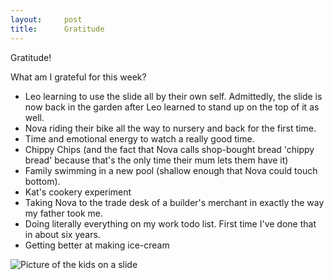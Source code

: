 ```yaml
---
layout:     post
title:      Gratitude
---
```





Gratitude! 

What am I grateful for this week? 

* Leo learning to use the slide all by their own self. Admittedly, the slide is now back in the garden after Leo learned to stand up on the top of it as well. 
* Nova riding their bike all the way to nursery and back for the first time. 
* Time and emotional energy to watch a really good time. 
* Chippy Chips  (and the fact that Nova calls shop-bought bread 'chippy bread' because that's the only time their mum lets them have it) 
* Family swimming in a new pool (shallow enough that Nova could touch bottom). 
* Kat's cookery experiment  
* Taking Nova to the trade desk of a builder's merchant in exactly the way my father took me. 
* Doing literally everything on my work todo list. First time I've done that in about six years. 
* Getting better at making ice-cream


![Picture of the kids on a slide ](/assets/images/slidj.png)


